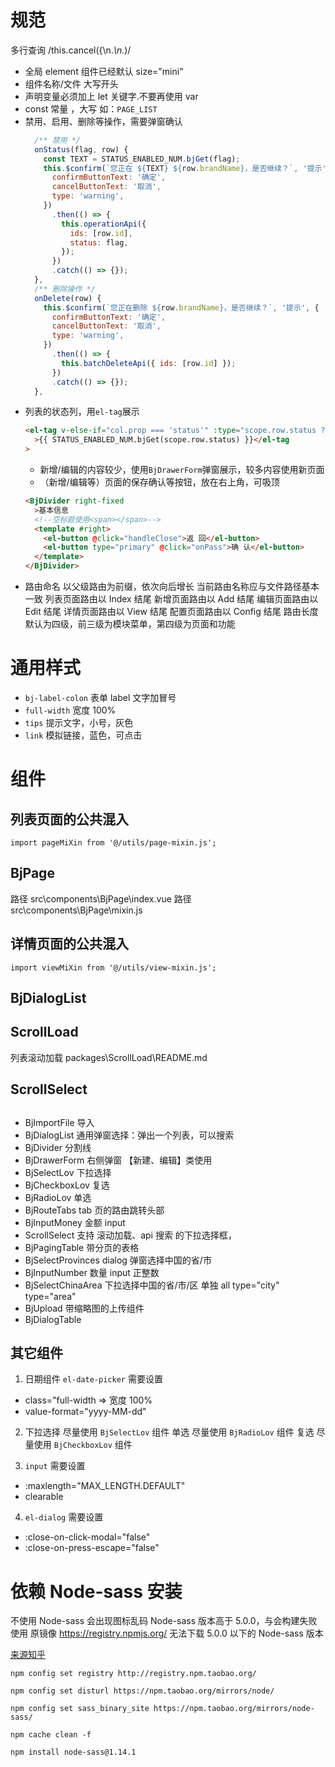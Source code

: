 # 规范

多行查询 /this\.cancel\(\{\n._\n._\)/

- 全局 element 组件已经默认 size="mini"
- 组件名称/文件 大写开头
- 声明变量必须加上 let 关键字.不要再使用 var
- const 常量 ，大写 如：`PAGE_LIST`
- 禁用、启用、删除等操作，需要弹窗确认
  ```js
    /** 禁用 */
    onStatus(flag, row) {
      const TEXT = STATUS_ENABLED_NUM.bjGet(flag);
      this.$confirm(`您正在 ${TEXT} ${row.brandName}，是否继续？`, '提示', {
        confirmButtonText: '确定',
        cancelButtonText: '取消',
        type: 'warning',
      })
        .then(() => {
          this.operationApi({
            ids: [row.id],
            status: flag,
          });
        })
        .catch(() => {});
    },
    /** 删除操作 */
    onDelete(row) {
      this.$confirm(`您正在删除 ${row.brandName}，是否继续？`, '提示', {
        confirmButtonText: '确定',
        cancelButtonText: '取消',
        type: 'warning',
      })
        .then(() => {
          this.batchDeleteApi({ ids: [row.id] });
        })
        .catch(() => {});
    },
  ```
- 列表的状态列，用`el-tag`展示
  ```html
  <el-tag v-else-if="col.prop === 'status'" :type="scope.row.status ? 'success' : 'info'"
    >{{ STATUS_ENABLED_NUM.bjGet(scope.row.status) }}</el-tag
  >
  ```
  - 新增/编辑的内容较少，使用`BjDrawerForm`弹窗展示，较多内容使用新页面
  - （新增/编辑等）页面的保存确认等按钮，放在右上角，可吸顶
  ```html
  <BjDivider right-fixed
    >基本信息
    <!--空标题使用<span></span>-->
    <template #right>
      <el-button @click="handleClose">返 回</el-button>
      <el-button type="primary" @click="onPass">确 认</el-button>
    </template>
  </BjDivider>
  ```
- 路由命名
  以父级路由为前缀，依次向后增长
  当前路由名称应与文件路径基本一致
  列表页面路由以 Index 结尾
  新增页面路由以 Add 结尾
  编辑页面路由以 Edit 结尾
  详情页面路由以 View 结尾
  配置页面路由以 Config 结尾
  路由长度默认为四级，前三级为模块菜单，第四级为页面和功能

# 通用样式

- `bj-label-colon` 表单 label 文字加冒号
- `full-width` 宽度 100%
- `tips` 提示文字，小号，灰色
- `link` 模拟链接，蓝色，可点击

# 组件

## 列表页面的公共混入

`import pageMiXin from '@/utils/page-mixin.js';`

## BjPage

路径 src\components\BjPage\index.vue
路径 src\components\BjPage\mixin.js

## 详情页面的公共混入

`import viewMiXin from '@/utils/view-mixin.js';`

## BjDialogList

## ScrollLoad

列表滚动加载 packages\ScrollLoad\README.md

## ScrollSelect

##

- BjImportFile 导入
- BjDialogList 通用弹窗选择：弹出一个列表，可以搜索
- BjDivider 分割线
- BjDrawerForm 右侧弹窗 【新建、编辑】类使用
- BjSelectLov 下拉选择
- BjCheckboxLov 复选
- BjRadioLov 单选
- BjRouteTabs tab 页的路由跳转头部
- BjInputMoney 金额 input
- ScrollSelect 支持 滚动加载、api 搜索 的下拉选择框，
- BjPagingTable 带分页的表格
- BjSelectProvinces dialog 弹窗选择中国的省/市
- BjInputNumber 数量 input 正整数
- BjSelectChinaArea 下拉选择中国的省/市/区 单独 all type="city" type="area"
- BjUpload 带缩略图的上传组件
- BjDialogTable

## 其它组件

1.  日期组件 `el-date-picker` 需要设置

- class="full-width => 宽度 100%
- value-format="yyyy-MM-dd"

2.  下拉选择 尽量使用 `BjSelectLov` 组件
    单选 尽量使用 `BjRadioLov` 组件
    复选 尽量使用 `BjCheckboxLov` 组件

3.  `input` 需要设置

- :maxlength="MAX_LENGTH.DEFAULT"
- clearable

4. `el-dialog` 需要设置

- :close-on-click-modal="false"
- :close-on-press-escape="false"

# 依赖 Node-sass 安装

不使用 Node-sass 会出现图标乱码
Node-sass 版本高于 5.0.0，与会构建失败
使用 原镜像 https://registry.npmjs.org/ 无法下载 5.0.0 以下的 Node-sass 版本

[来源知乎](https://zhuanlan.zhihu.com/p/147005226)

```npm
npm config set registry http://registry.npm.taobao.org/

npm config set disturl https://npm.taobao.org/mirrors/node/

npm config set sass_binary_site https://npm.taobao.org/mirrors/node-sass/

npm cache clean -f

npm install node-sass@1.14.1
```
